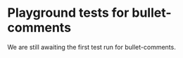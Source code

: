 # Playground tests for bullet-comments
We are still awaiting the first test run for bullet-comments.
